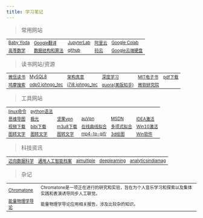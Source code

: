 ```yaml
---
title: 学习笔记
---
```



> 常用网站
<table width="1033" style="font-size: 0.8em;">
	<tbody>
		<tr>
			<td>
				<a href="https://www.crystalclassics.com/swarovski/5583201.htm" target="_blank">Baby Yoda</a>
			</td>
			<td>
				<a href="https://translate.google.cn/" target="_blank">Google翻译</a>
			</td>
			<td>
				<a href="http://localhost:8888/lab" target="_blank">JupyterLab</a>
			</td>
			<td>
				<a href="https://account.aliyun.com/" target="_blank">阿里云</a>
			</td>
			<td>
				<a href="https://colab.research.google.com/" target="_blank">Google Colab</a>
			</td>
		</tr>
		<tr>
			<td>
				<a href="https://bashendixie.github.io/mathematics/" target="_blank">高等数学</a>
			</td>
			<td>
				<a href="https://bashendixie.github.io/algorithm_study/" target="_blank">数据结构和算法</a>
			</td>
			<td>
				<a href="https://github.com/bashendixie?tab=repositories" target="_blank">github</a>
			</td>
			<td>
				<a href="https://gitee.com/" target="_blank">码云</a>
			</td>
			<td>
				<a href="https://drive.google.com/drive/my-drive" target="_blank">Google云端硬盘</a>
			</td>
		</tr>
	</tbody>
</table>

> 读书网站/资源
<table width="1033" style="font-size: 0.8em;">
	<tbody>
		<tr>
			<td>
				<a href="https://weread.qq.com/" target="_blank">微信读书</a>
			</td>
			<td>
				<a href="https://weread.qq.com/web/reader/45b32df07195029145b66f4kc81322c012c81e728d9d180" target="_blank">MySQL8</a>
			</td>
			<td>
				<a href="https://e-m.jd.com/static/read/dist/index.html?ebookId=30727974&name=%E6%9E%B6%E6%9E%84%E7%9C%9F%E6%84%8F%EF%BC%9A%E4%BC%81%E4%B8%9A%E7%BA%A7%E5%BA%94%E7%94%A8%E6%9E%B6%E6%9E%84%E8%AE%BE%E8%AE%A1%E6%96%B9%E6%B3%95%E8%AE%BA%E4%B8%8E%E5%AE%9E%E8%B7%B5" target="_blank">架构真意</a>
			</td>
			<td>
				<a href="https://e-m.jd.com/static/read/dist/index.html?ebookId=30468336&name=%E7%A5%9E%E7%BB%8F%E7%BD%91%E7%BB%9C%E4%B8%8E%E6%B7%B1%E5%BA%A6%E5%AD%A6%E4%B9%A0" target="_blank">深度学习</a>
			</td>
			<td>
				<a href="https://mitpress.ublish.com/" target="_blank">MIT电子书</a>
			</td>
			<td>
				<a href="http://www.java1234.com/a/javabook/javabase/" target="_blank">pdf下载</a>
			</td>
		</tr>
		<tr>
			<td>
				<a href="https://www.jiumodiary.com/" target="_blank">鸠摩搜索</a>
			</td>
			<td>
				<a href="https://pan.baidu.com/share/init?surl=oTJjTkxK0PuV2nRExq1wcA" target="_blank">odp0 johngo_tec</a>
			</td>
			<td>
				<a href="https://pan.baidu.com/share/init?surl=hL5G14eiRp6WdK7iWlsuzw" target="_blank">j7i8 johngo_tec</a>
			</td>
			<td>
				<a href="https://www.quora.com/" target="_blank">quora(美版知乎)</a>
			</td>
			<td>
				<a href="https://www.microsoft.com/en-us/research/" target="_blank">微软研究院</a>
			</td>
		</tr>
	</tbody>
</table>


> 工具网站
<table width="1033" style="font-size: 0.8em;">
	<tbody>
		<tr>
			<td>
				<a href="https://skydance.blog.csdn.net/article/details/123165365" target="_blank">linux命令</a>
			</td>
			<td>
				<a href="https://skydance.blog.csdn.net/article/details/110334002" target="_blank">python语法</a>
			</td>
			<td>
			</td>
			<td>
			</td>
			<td>
			</td>
			<td>
			</td>
		</tr>
		<tr>
			<td>
				<a href="https://www.processon.com/" target="_blank">思维导图</a>
			</td>
			<td>
				<a href="https://www.jiayouyabeijing.com/cn/?a=gi9cp" target="_blank">极光</a>
			</td>
			<td>
				<a href="https://nutsvpn.cool/?channelCode=nuts25" target="_blank">坚果vpn</a>
			</td>
			<td>
				<a href="https://ausososo.space/zh-TW/help" target="_blank">auVpn</a>
			</td>
			<td>
				<a href="https://msdn.itellyou.cn/" target="_blank">MSDN</a>
			</td>
			<td>
				<a href="https://idea.medeming.com/" target="_blank">IDEA激活</a>
			</td>
		</tr>
		<tr>
			<td>
				<a href="https://youtube.iiilab.com/" target="_blank">视频下载</a>
			</td>
			<td>
				<a href="https://bilibili.iiilab.com/" target="_blank">bibi下载</a>
			</td>
			<td>
				<a href="http://blog.luckly-mjw.cn/tool-show/m3u8-downloader/index.html" target="_blank">m3u8下载</a>
			</td>
			<td>
				<a href="http://www.qinms.com/webapp/curvefit/cf.aspx" target="_blank">在线曲线拟合</a>
			</td>
			<td>
				<a href="http://tools.jb51.net/jisuanqi/create_fun/" target="_blank">多项式拟合</a>
			</td>
			<td>
				<a href="http://www.xitongcheng.com/jiaocheng/win10_article_45072.html" target="_blank">Win10激活</a>
			</td>
		</tr>
		<tr>
			<td>
				<a href="http://www.pdfdo.com/image-to-txt.aspx" target="_blank">图转文字</a>
			</td>
			<td>
				<a href="https://ocr.wdku.net/" target="_blank">图转文字</a>
			</td>
			<td>
				<a href="https://ocr.xinhuokj.com/" target="_blank">图转文字</a>
			</td>
			<td>
				<a href="https://www.aconvert.com/cn/video/mp4-to-gif/" target="_blank">mp4-to-gif/</a>
			</td>
			<td>
				<a href="https://technology.cpm.org/general/3dgraph/" target="_blank">3d绘图</a>
			</td>
			<td>
				<a href="https://fossies.org/windows/misc/" target="_blank">Win软件</a>
			</td>
		</tr>
	</tbody>
</table>


> 科技资讯
<table width="1033" style="font-size: 0.8em;">
	<tbody>
		<tr>
			<td>
				<a href="https://towardsdatascience.com/" target="_blank">迈向数据科学</a>
			</td>
			<td>
				<a href="https://www.unite.ai/category/agi/" target="_blank">通用人工智能档案</a>
			</td>
			<td>
				<a href="https://research.aimultiple.com/" target="_blank">aimultiple</a>
			</td>
			<td>
				<a href="https://read.deeplearning.ai/the-batch/" target="_blank">deeplearning</a>
			</td>
			<td>
				<a href="https://analyticsindiamag.com/" target="_blank">analyticsindiamag</a>
			</td>
		</tr>
	</tbody>
</table>

> 杂记
<table width="1033" style="font-size: 0.8em;">
	<tbody>
		<tr>
			<td>
				<a href="https://chromatone.center/" target="_blank">Chromatone</a>
			</td>
			<td>
				Chromatone是一项正在进行的研究和实验，旨在为个人音乐学习和探索以及集体实践和表演诱导同步人工联觉。
			</td>
		</tr>
		<tr>
			<td>
				<a href="http://large.stanford.edu/courses/2011/ph240/" target="_blank">能量物理学导论</a>
			</td>
			<td>
				能量物理学导论应用相关报告，涉及比较杂的知识。
			</td>
		</tr>
	</tbody>
</table>